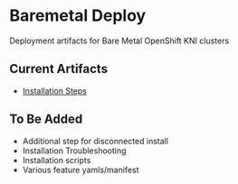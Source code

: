 # Baremetal Deploy

Deployment artifacts for Bare Metal OpenShift KNI clusters

## Current Artifacts
* [Installation Steps](install-steps.md)

## To Be Added
* Additional step for disconnected install
* Installation Troubleshooting
* Installation scripts
* Various feature yamls/manifest




